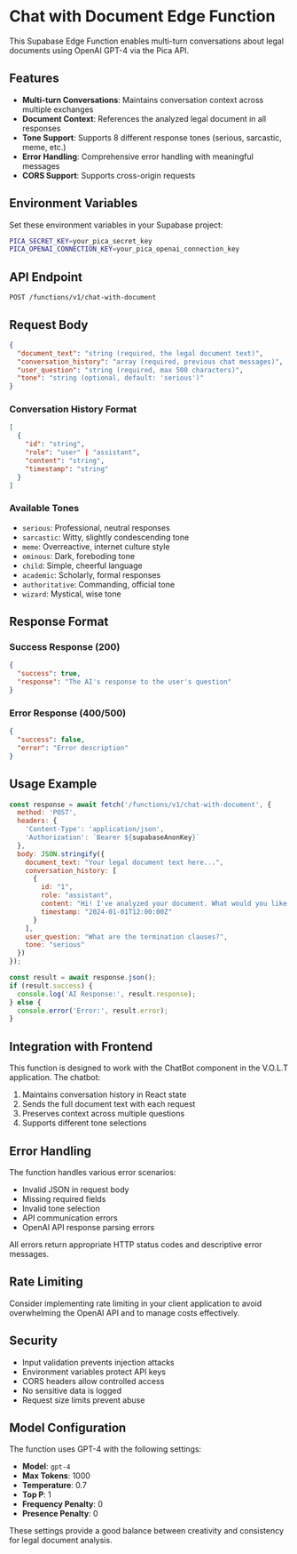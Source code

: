# Chat with Document Edge Function

This Supabase Edge Function enables multi-turn conversations about legal documents using OpenAI GPT-4 via the Pica API.

## Features

- **Multi-turn Conversations**: Maintains conversation context across multiple exchanges
- **Document Context**: References the analyzed legal document in all responses
- **Tone Support**: Supports 8 different response tones (serious, sarcastic, meme, etc.)
- **Error Handling**: Comprehensive error handling with meaningful messages
- **CORS Support**: Supports cross-origin requests

## Environment Variables

Set these environment variables in your Supabase project:

```bash
PICA_SECRET_KEY=your_pica_secret_key
PICA_OPENAI_CONNECTION_KEY=your_pica_openai_connection_key
```

## API Endpoint

```
POST /functions/v1/chat-with-document
```

## Request Body

```json
{
  "document_text": "string (required, the legal document text)",
  "conversation_history": "array (required, previous chat messages)",
  "user_question": "string (required, max 500 characters)",
  "tone": "string (optional, default: 'serious')"
}
```

### Conversation History Format

```json
[
  {
    "id": "string",
    "role": "user" | "assistant",
    "content": "string",
    "timestamp": "string"
  }
]
```

### Available Tones

- `serious`: Professional, neutral responses
- `sarcastic`: Witty, slightly condescending tone
- `meme`: Overreactive, internet culture style
- `ominous`: Dark, foreboding tone
- `child`: Simple, cheerful language
- `academic`: Scholarly, formal responses
- `authoritative`: Commanding, official tone
- `wizard`: Mystical, wise tone

## Response Format

### Success Response (200)

```json
{
  "success": true,
  "response": "The AI's response to the user's question"
}
```

### Error Response (400/500)

```json
{
  "success": false,
  "error": "Error description"
}
```

## Usage Example

```javascript
const response = await fetch('/functions/v1/chat-with-document', {
  method: 'POST',
  headers: {
    'Content-Type': 'application/json',
    'Authorization': `Bearer ${supabaseAnonKey}`
  },
  body: JSON.stringify({
    document_text: "Your legal document text here...",
    conversation_history: [
      {
        id: "1",
        role: "assistant",
        content: "Hi! I've analyzed your document. What would you like to know?",
        timestamp: "2024-01-01T12:00:00Z"
      }
    ],
    user_question: "What are the termination clauses?",
    tone: "serious"
  })
});

const result = await response.json();
if (result.success) {
  console.log('AI Response:', result.response);
} else {
  console.error('Error:', result.error);
}
```

## Integration with Frontend

This function is designed to work with the ChatBot component in the V.O.L.T application. The chatbot:

1. Maintains conversation history in React state
2. Sends the full document text with each request
3. Preserves context across multiple questions
4. Supports different tone selections

## Error Handling

The function handles various error scenarios:

- Invalid JSON in request body
- Missing required fields
- Invalid tone selection
- API communication errors
- OpenAI API response parsing errors

All errors return appropriate HTTP status codes and descriptive error messages.

## Rate Limiting

Consider implementing rate limiting in your client application to avoid overwhelming the OpenAI API and to manage costs effectively.

## Security

- Input validation prevents injection attacks
- Environment variables protect API keys
- CORS headers allow controlled access
- No sensitive data is logged
- Request size limits prevent abuse

## Model Configuration

The function uses GPT-4 with the following settings:
- **Model**: `gpt-4`
- **Max Tokens**: 1000
- **Temperature**: 0.7
- **Top P**: 1
- **Frequency Penalty**: 0
- **Presence Penalty**: 0

These settings provide a good balance between creativity and consistency for legal document analysis.
